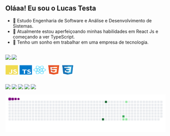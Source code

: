## Oláaa! Eu sou o Lucas Testa

- 🌱 Estudo Engenharia de Software e Análise e Desenvolvimento de Sistemas.
- 💬 Atualmente estou aperfeiçoando minhas habilidades em React Js e começando a ver TypeScript.
- 🚀 Tenho um sonho em trabalhar em uma empresa de tecnologia.

##

<a href="https://github.com/LucasTesta444/github-readme-stats">
  <img height=200 align="center" src="https://github-readme-stats.vercel.app/api?username=LucasTesta444" />
</a>
<a href="https://github.com/LucasTesta444/convoychat">
  <img height=200 align="center" src="https://github-readme-stats.vercel.app/api/top-langs?username=LucasTesta444&layout=compact&langs_count=8&card_width=320" />
</a>

<div style="display: inline_block"><br>
  <img align="center" alt="Lucas-Js" height="30" width="40" src="https://raw.githubusercontent.com/devicons/devicon/master/icons/javascript/javascript-plain.svg">
  <img align="center" alt="Lucas-Ts" height="30" width="40" src="https://raw.githubusercontent.com/devicons/devicon/master/icons/typescript/typescript-plain.svg">
  <img align="center" alt="Lucas-React" height="30" width="40" src="https://raw.githubusercontent.com/devicons/devicon/master/icons/react/react-original.svg">
  <img align="center" alt="Lucas-HTML" height="30" width="40" src="https://raw.githubusercontent.com/devicons/devicon/master/icons/html5/html5-original.svg">
  <img align="center" alt="Lucas-CSS" height="30" width="40" src="https://raw.githubusercontent.com/devicons/devicon/master/icons/css3/css3-original.svg">

</div>

##

<div> 
  <a href="https://www.youtube.com/channel/UCxhXh1rJoGTS92CG0WEGsNg" target="_blank"><img src="https://img.shields.io/badge/YouTube-FF0000?style=for-the-badge&logo=youtube&logoColor=white" target="_blank"></a>
  <a href="https://www.instagram.com/lucas.testaa/" target="_blank"><img src="https://img.shields.io/badge/-Instagram-%23E4405F?style=for-the-badge&logo=instagram&logoColor=white" target="_blank"></a>
 <a href="https://discord.gg/KB5TcVKS7c" target="_blank"><img src="https://img.shields.io/badge/Discord-7289DA?style=for-the-badge&logo=discord&logoColor=white" target="_blank"></a> 
  <a href = "mailto:contatolucastesta444@gmail.com"><img src="https://img.shields.io/badge/-Gmail-%23333?style=for-the-badge&logo=gmail&logoColor=white" target="_blank"></a>
  <a href="https://www.linkedin.com/in/lucas-testa-332460224?utm_source=share&utm_campaign=share_via&utm_content=profile&utm_medium=ios_app" target="_blank"><img src="https://img.shields.io/badge/-LinkedIn-%230077B5?style=for-the-badge&logo=linkedin&logoColor=white" target="_blank"></a> 
</div>

![snake gif](https://github.com/LucasTesta444/LucasTesta444/blob/output/github-contribution-grid-snake.gif)


